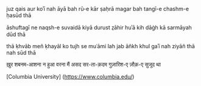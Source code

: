  juz qais aur koʾī nah āyā bah rū-e kār
ṣaḥrā magar bah tangī-e chashm-e ḥasūd thā

āshuftagī ne naqsh-e suvaidā kiyā durust
z̤āhir huʾā kih dāġh kā sarmāyah dūd thā

thā ḳhvāb meñ ḳhayāl ko tujh se muʿāmi lah
jab āñkh khul gaʾī nah ziyāñ thā nah sūd thā

ख़ुर शबनम-आशना न हुआ वरना मैं असद
सर-ता-क़दम गुज़ारिश-ए ज़ौक़-ए सुजूद था

[Columbia University] (https://www.columbia.edu/)



